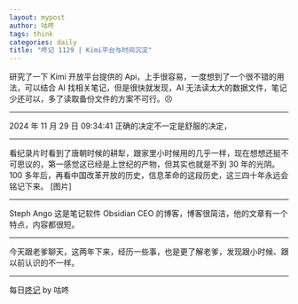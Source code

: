 ```yaml
---
layout: mypost
author: 咕咚
tags: think
categories: daily
title: "咚记 1129 | Kimi平台与时间沉淀"
---
```


研究了一下 Kimi 开放平台提供的 Api，上手很容易，一度想到了一个很不错的用法，可以结合 AI 找相关笔记，但是很快就发现，AI 无法读太大的数据文件，笔记少还可以，多了读取备份文件的方案不可行。😣

---
2024 年 11 月 29 日 09:34:41
正确的决定不一定是舒服的决定，

---
看纪录片时看到了唐朝时候的耕犁，跟家里小时候用的几乎一样，现在想想还挺不可思议的，第一感觉这已经是上世纪的产物，但其实也就是不到 30 年的光阴。
100 多年后，再看中国改革开放的历史，信息革命的这段历史，这三四十年永远会铭记下来。
[图片]


---
Steph Ango 这是笔记软件 Obsidian CEO  的博客，博客很简洁，他的文章有一个特点，内容都很短。

---
今天跟老爹聊天，这两年下来，经历一些事，也是更了解老爹，发现跟小时候、跟以前认识的不一样。

---

每日[⁡⁡⁢⁤‌‌​​‌⁢​​‬​‬‍‍​⁤⁤‌⁤⁢‌⁤⁤⁡‬﻿​⁡﻿⁣‌‌​⁣⁢⁣⁣‍﻿‬‬⁡‌‍﻿咚记](https://fcngifhkzsmc.feishu.cn/wiki/TUF1wJIrbiY9OKkpCotch8Q8nud?fromScene=spaceOverview)
by 咕咚


